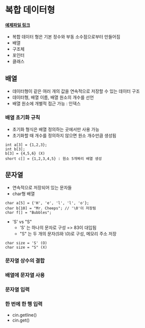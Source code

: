# 복합 데이터형
#### <a href="04_complex_data.cpp" target="_blank" color="red">예제파일 링크</a>

- 복합 데이터 형은 기본 정수와 부동 소수점으로부터 만들어짐
- 배열
- 구조체
- 포인터
- 클래스

## 배열

- 데이터형이 같은 여러 개의 값을 연속적으로 저장할 수 있는 데이터 구조
- 데이터형, 배열 이름, 배열 원소의 개수를 선언
- 배열 원소에 개별적 접근 가능 : 인덱스

### 배열 초기화 규칙

- 초기화 형식은 배열 정의하는 곳에서만 사용 가능
- 초기화할 때 개수를 정의하지 않으면 원소 개수만큼 생성됨

```
int a[3] = {1,2,3};
int b[3];
b[3] = {4,5,6} (X)
short c[] = {1,2,3,4,5} : 원소 5개짜리 배열 생성
```

## 문자열

- 연속적으로 저장되어 있는 문자들
- char형 배열

```
char a[5] = {'H', 'e', 'l', 'l', 'o'};
char b[10] = "Mr. Cheeps"; // '\0'이 저장됨
char f[] = "Bubbles";
```
- 'S' vs "S"
  - 'S' 는 하나의 문자로 구성 => 83이 대입됨
  - "S" 는 두 개의 문자(S와 \0)로 구성, 메모리 주소 저장

```
char size = 'S' (O)
char size = "S" (X)
```

### 문자열 상수의 결합

### 배열에 문자열 사용

### 문자열 입력

### 한 번에 한 행 입력

- cin.getline()
- cin.get()

